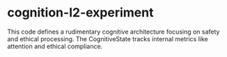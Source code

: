 # cognition-l2-experiment
This code defines a rudimentary cognitive architecture focusing on safety and ethical processing. The CognitiveState tracks internal metrics like attention and ethical compliance.

